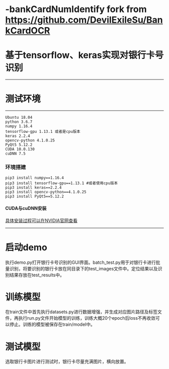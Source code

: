 # -bankCardNumIdentify  fork from https://github.com/DevilExileSu/BankCardOCR

# 基于tensorflow、keras实现对银行卡号识别
---
# 测试环境
---
```
Ubuntu 18.04
python 3.6.7 
numpy 1.16.4
tensorflow-gpu 1.13.1 或者是cpu版本
keras 2.2.4
opencv-python 4.1.0.25
PyQt5 5.12.2
CUDA 10.0.130
cuDNN 7.5 
```
### 环境搭建
```
pip3 install numpy==1.16.4
pip3 install tensorflow-gpu==1.13.1 #或者使用cpu版本
pip3 install keras==2.2.4
pip3 install opencv-python==4.1.0.25
pip3 install PyQt5==5.12.2
```
#### CUDA与cuDNN安装
[具体安装过程可以在NVIDIA官网查看](https://developer.nvidia.com/cuda-10.0-download-archive)

---
# 启动demo
执行demo.py打开银行卡号识别的GUI界面。batch_test.py用于对银行卡进行批量识别，将要识别的银行卡放在同目录下的test_images文件中。定位结果以及识别结果存放在test_results中。

# 训练模型
在train文件中首先执行datasets.py进行数据增强，并生成对应图片路径及标签文件，再执行run.py文件开始模型的训练，训练大概20个epoch后loss不再收敛可以停止。训练的模型被保存在train/model中。

# 测试模型
选取银行卡图片进行测试时，银行卡尽量充满图片，横向放置。

